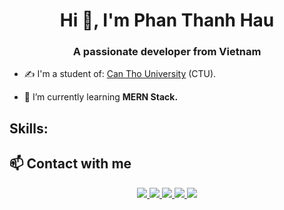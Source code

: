 <h1 align="center">Hi 👋, I'm Phan Thanh Hau</h1>
<h3 align="center">A passionate developer from Vietnam </h3>

- ✍ I'm a student of: [Can Tho University](https://www.ctu.edu.vn/) (CTU).

- 🌱 I’m currently learning **MERN Stack.**




## Skills:

## 📫 Contact with me
<p align="center">
  <a href="https://www.facebook.com/hauhau0301" alt="Facebook" target="_blank">
    <img src="https://img.icons8.com/bubbles/50/000000/facebook-new.png"/>
  </a> 
  <a href="https://github.com/haust0301" alt="Github" target="_blank" >
    <img src="https://img.icons8.com/bubbles/50/000000/github.png"/>
  </a> 
  <a href="https://www.youtube.com/channel/UCvJYMsjATmsdaI9kMRmg1Xw" alt="Youtube channel" target="_blank" >
    <img src="https://img.icons8.com/bubbles/50/000000/youtube-squared.png"/>
  </a>
  <a href="https://www.tiktok.com/@tuitenhau" alt="Tiktok" target="_blank" >
    <img src="https://img.icons8.com/bubbles/50/000000/tiktok.png"/>
  </a>
  <a href="mailto:phanthanhhaust@gmail.com" alt="Email">
    <img src="https://img.icons8.com/bubbles/50/000000/apple-mail.png"/>
  </a>
</p>
